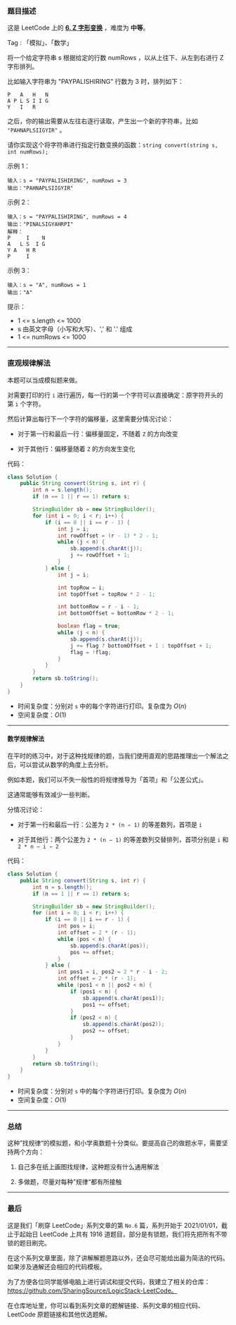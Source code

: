 ### 题目描述

这是 LeetCode 上的 **[6. Z 字形变换](https://leetcode-cn.com/problems/zigzag-conversion/solution/shua-chuan-lc-zhi-guan-gui-lu-jie-fa-shu-8226/)** ，难度为 **中等**。

Tag : 「模拟」、「数学」




将一个给定字符串 s 根据给定的行数 numRows ，以从上往下、从左到右进行 Z 字形排列。

比如输入字符串为 "PAYPALISHIRING" 行数为 3 时，排列如下：
```
P   A   H   N
A P L S I I G
Y   I   R
```
之后，你的输出需要从左往右逐行读取，产生出一个新的字符串，比如 `"PAHNAPLSIIGYIR"` 。

请你实现这个将字符串进行指定行数变换的函数：`string convert(string s, int numRows);`

示例 1：
```
输入：s = "PAYPALISHIRING", numRows = 3
输出："PAHNAPLSIIGYIR"
```
示例 2：
```
输入：s = "PAYPALISHIRING", numRows = 4
输出："PINALSIGYAHRPI"
解释：
P     I    N
A   L S  I G
Y A   H R
P     I
```
示例 3：
```
输入：s = "A", numRows = 1
输出："A"
```

提示：
* 1 <= s.length <= 1000
* s 由英文字母（小写和大写）、',' 和 '.' 组成
* 1 <= numRows <= 1000


---
### 直观规律解法

本题可以当成模拟题来做。

对需要打印的行 `i` 进行遍历，每一行的第一个字符可以直接确定：原字符开头的第 `i` 个字符。

然后计算出每行下一个字符的偏移量，这里需要分情况讨论：

* 对于第一行和最后一行：偏移量固定，不随着 `Z` 的方向改变

* 对于其他行：偏移量随着 `Z` 的方向发生变化

代码：
```Java []
class Solution {
    public String convert(String s, int r) {
        int n = s.length();
        if (n == 1 || r == 1) return s;

        StringBuilder sb = new StringBuilder();
        for (int i = 0; i < r; i++) {
            if (i == 0 || i == r - 1) {
                int j = i;
                int rowOffset = (r - 1) * 2 - 1;
                while (j < n) {
                    sb.append(s.charAt(j));
                    j += rowOffset + 1;
                }
            } else {
                int j = i;

                int topRow = i;
                int topOffset = topRow * 2 - 1;

                int bottomRow = r - i - 1;
                int bottomOffset = bottomRow * 2 - 1;

                boolean flag = true;
                while (j < n) {
                    sb.append(s.charAt(j));
                    j += flag ? bottomOffset + 1 : topOffset + 1;
                    flag = !flag;
                }
            }
        }
        return sb.toString();
    }
}
```
* 时间复杂度：分别对 `s` 中的每个字符进行打印。复杂度为 $O(n)$
* 空间复杂度：$O(1)$


---
#### 数学规律解法

在平时的练习中，对于这种找规律的题，当我们使用直观的思路推理出一个解法之后，可以尝试从数学的角度上去分析。

例如本题，我们可以不失一般性的将规律推导为「首项」和「公差公式」。

这通常能够有效减少一些判断。

分情况讨论：

* 对于第一行和最后一行：公差为 `2 * (n − 1)` 的等差数列，首项是 `i` 

* 对于其他行：两个公差为 `2 * (n − 1)` 的等差数列交替排列，首项分别是 `i` 和 `2 * n − i − 2`

代码：
```Java []
class Solution {
    public String convert(String s, int r) {
        int n = s.length();
        if (n == 1 || r == 1) return s;

        StringBuilder sb = new StringBuilder();
        for (int i = 0; i < r; i++) {
            if (i == 0 || i == r - 1) {
                int pos = i;
                int offset = 2 * (r - 1);
                while (pos < n) {
                    sb.append(s.charAt(pos));
                    pos += offset;
                }
            } else {
                int pos1 = i, pos2 = 2 * r - i - 2;
                int offset = 2 * (r - 1);
                while (pos1 < n || pos2 < n) {
                    if (pos1 < n) {
                        sb.append(s.charAt(pos1));
                        pos1 += offset;
                    }
                    if (pos2 < n) {
                        sb.append(s.charAt(pos2));
                        pos2 += offset;
                    }
                }
            }
        }
        return sb.toString();
    }
}
```
* 时间复杂度：分别对 `s` 中的每个字符进行打印。复杂度为 $O(n)$
* 空间复杂度：$O(1)$

---
### 总结

这种”找规律“的模拟题，和小学奥数题十分类似。要提高自己的做题水平，需要坚持两个方向：

1. 自己多在纸上画图找规律，这种题没有什么通用解法

2. 多做题，尽量对每种”规律“都有所接触

---
### 最后

这是我们「刷穿 LeetCode」系列文章的第 `No.6` 篇，系列开始于 2021/01/01，截止于起始日 LeetCode 上共有 1916 道题目，部分是有锁题，我们将先把所有不带锁的题目刷完。

在这个系列文章里面，除了讲解解题思路以外，还会尽可能给出最为简洁的代码。如果涉及通解还会相应的代码模板。

为了方便各位同学能够电脑上进行调试和提交代码，我建立了相关的仓库：https://github.com/SharingSource/LogicStack-LeetCode。

在仓库地址里，你可以看到系列文章的题解链接、系列文章的相应代码、LeetCode 原题链接和其他优选题解。

